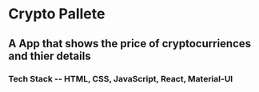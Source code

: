 # Crypto Pallete

## A App that shows the price of cryptocurriences and thier details

### Tech Stack -- HTML, CSS, JavaScript, React, Material-UI